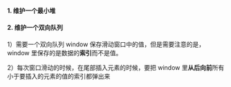 #### 1. 维护一个最小堆

#### 2. 维护一个双向队列

1）需要一个双向队列 window 保存滑动窗口中的值，但是需要注意的是，window 里保存的是数据的**索引**而不是值。

2）每次窗口滑动的时候，在尾部插入元素的时候，要把 window 里**从后向前**所有小于要插入的元素的值的索引都弹出来
